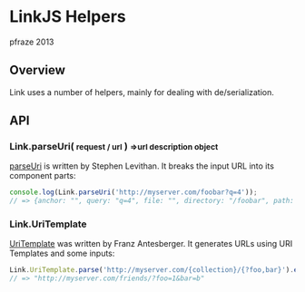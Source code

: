 LinkJS Helpers
==============

pfraze 2013


## Overview

Link uses a number of helpers, mainly for dealing with de/serialization.


## API

### Link.parseUri( <small>request / url</small> ) <small> =>url description object</small>

<a target="_top" href="http://stevenlevithan.com/demo/parseuri/js/">parseUri</a> is written by Stephen Levithan. It breaks the input URL into its component parts:

```javascript
console.log(Link.parseUri('http://myserver.com/foobar?q=4'));
// => {anchor: "", query: "q=4", file: "", directory: "/foobar", path: "/foobar" ...}
```

### Link.UriTemplate

<a target="_top" href="https://github.com/fxa/uritemplate-js">UriTemplate</a> was written by Franz Antesberger. It generates URLs using URI Templates and some inputs:

```javascript
Link.UriTemplate.parse('http://myserver.com/{collection}/{?foo,bar}').expand({ collection:'friends', foo:1, bar:'b' });
// => "http://myserver.com/friends/?foo=1&bar=b"
```
